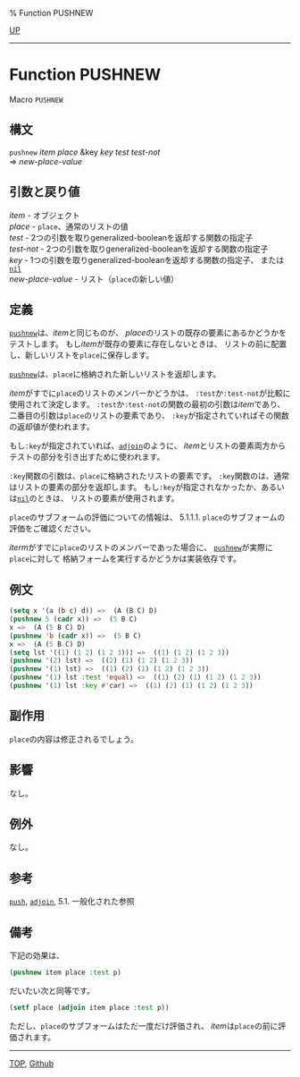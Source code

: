 % Function PUSHNEW

[UP](14.2.html)  

---

# Function **PUSHNEW**


Macro `PUSHNEW`


## 構文

`pushnew` *item* *place* &key *key* *test* *test-not*  
=> *new-place-value*


## 引数と戻り値

*item* - オブジェクト  
*place* - `place`、通常のリストの値  
*test* - 2つの引数を取りgeneralized-booleanを返却する関数の指定子  
*test-not* - 2つの引数を取りgeneralized-booleanを返却する関数の指定子  
*key* - 1つの引数を取りgeneralized-booleanを返却する関数の指定子、
または[`nil`](5.3.nil-variable.html)  
*new-place-value* - リスト（`place`の新しい値）


## 定義


[`pushnew`](14.2.pushnew.html)は、*item*と同じものが、
*place*のリストの既存の要素にあるかどうかをテストします。
もし*item*が既存の要素に存在しないときは、
リストの前に配置し、新しいリストを`place`に保存します。

[`pushnew`](14.2.pushnew.html)は、`place`に格納された新しいリストを返却します。

*item*がすでに`place`のリストのメンバーかどうかは、
`:test`か`:test-not`が比較に使用されて決定します。
`:test`か`:test-not`の関数の最初の引数は*item*であり、
二番目の引数は`place`のリストの要素であり、
`:key`が指定されていればその関数の返却値が使われます。

もし`:key`が指定されていれば、[`adjoin`](14.2.adjoin.html)のように、
*item*とリストの要素両方からテストの部分を引き出すために使われます。

`:key`関数の引数は、`place`に格納されたリストの要素です。
`:key`関数のは、通常はリストの要素の部分を返却します。
もし`:key`が指定されなかったか、あるいは[`nil`](5.3.nil-variable.html)のときは、
リストの要素が使用されます。

`place`のサブフォームの評価についての情報は、
5.1.1.1. `place`のサブフォームの評価をご確認ください。

*iterm*がすでに`place`のリストのメンバーであった場合に、
[`pushnew`](14.2.pushnew.html)が実際に`place`に対して
格納フォームを実行するかどうかは実装依存です。


## 例文

```lisp
(setq x '(a (b c) d)) =>  (A (B C) D)
(pushnew 5 (cadr x)) =>  (5 B C)   
x =>  (A (5 B C) D)
(pushnew 'b (cadr x)) =>  (5 B C)  
x =>  (A (5 B C) D)
(setq lst '((1) (1 2) (1 2 3))) =>  ((1) (1 2) (1 2 3))
(pushnew '(2) lst) =>  ((2) (1) (1 2) (1 2 3))
(pushnew '(1) lst) =>  ((1) (2) (1) (1 2) (1 2 3))
(pushnew '(1) lst :test 'equal) =>  ((1) (2) (1) (1 2) (1 2 3))
(pushnew '(1) lst :key #'car) =>  ((1) (2) (1) (1 2) (1 2 3)) 
```


## 副作用

`place`の内容は修正されるでしょう。


## 影響

なし。


## 例外

なし。


## 参考

[`push`](14.2.push.html),
[`adjoin`](14.2.adjoin.html),
5.1. 一般化された参照


## 備考

下記の効果は、

```lisp
(pushnew item place :test p)
```

だいたい次と同等です。

```lisp
(setf place (adjoin item place :test p))
```

ただし、`place`のサブフォームはただ一度だけ評価され、
*item*は`place`の前に評価されます。


---
[TOP](index.html),  [Github](https://github.com/nptcl/npt-japanese)

